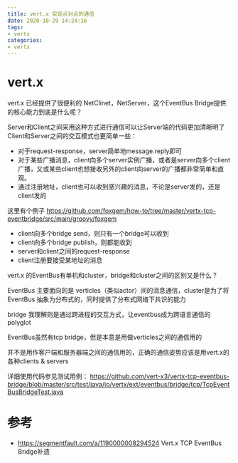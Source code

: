 ```yaml
---
title: vert.x 实现点对点的通信
date: 2020-10-29 14:24:16
tags: 
- vertx
categories:
- vertx
---
```


# vert.x

vert.x 已经提供了很便利的 NetClinet，NetServer，这个EventBus Bridge提供的核心能力到底是什么呢？

Server和Client之间采用这种方式进行通信可以让Server端的代码更加清晰明了
Client和Server之间的交互模式也更简单一些：

- 对于request-response，server简单地message.reply即可
- 对于某些广播消息，client向多个server实例广播，或者是server向多个client广播，又或某些client也想接收另外的client向server的广播都非常简单和直观。
- 通过注册地址，client也可以收到感兴趣的消息，不论是server发的，还是client发的

这里有个例子
https://github.com/foxgem/how-to/tree/master/vertx-tcp-eventbridge/src/main/groovy/foxgem

- client向多个bridge send，则只有一个bridge可以收到
- client向多个bridge publish，则都能收到
- server和client之间的request-response
- client注册要接受某地址的消息

vert.x 的EventBus有单机和cluster，bridge和cluster之间的区别又是什么？

EventBus 主要面向的是 verticles（类似actor）间的消息通信，cluster是为了将 EventBus 抽象为分布式的，同时提供了分布式网络下共识的能力

bridge 我理解则是通过跨进程的交互方式，让eventbus成为跨语言通信的 polyglot

EventBus虽然有tcp bridge，但是本意是用做verticles之间的通信用的

并不是用作客户端和服务器端之间的通信用的，正确的通信姿势应该是用vert.x的各种clients & servers

详细使用代码参见测试用例：
https://github.com/vert-x3/vertx-tcp-eventbus-bridge/blob/master/src/test/java/io/vertx/ext/eventbus/bridge/tcp/TcpEventBusBridgeTest.java


# 参考

- https://segmentfault.com/a/1190000008294524 Vert.x TCP EventBus Bridge补遗